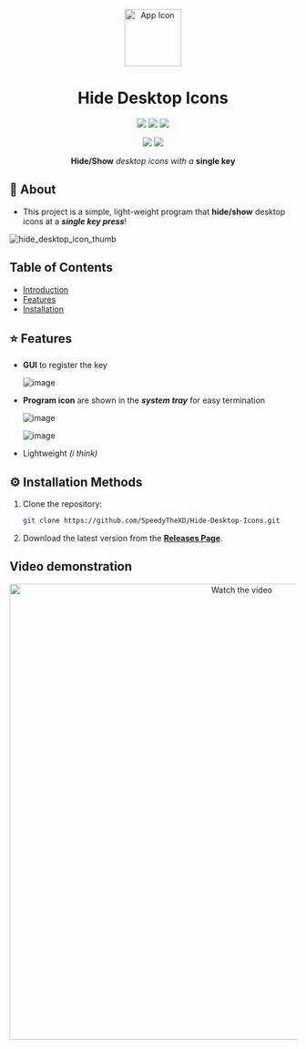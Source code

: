 <p align="center">
  <img src="https://github.com/user-attachments/assets/9b1ace6b-a684-4ea6-875a-368875bbb5a2" alt="App Icon" width="100">
</p>

<h1 align="center">Hide Desktop Icons</h1>

<p align="center">
  <img src="https://img.shields.io/badge/OS-Windows-blue?logo=windows&logoColor=white">
  <img src ="https://img.shields.io/badge/Language-C%2B%2B-blue?logo=c%2B%2B&logoColor=white"> 
  <img src ="https://img.shields.io/badge/Version-1.0.0-blue">
</p>

<p align="center">
  <img src="https://img.shields.io/badge/License-MIT-brightgreen">
  <img src="https://img.shields.io/badge/Status-Updating-yellowgreen">
</p>

<p align="center">
  <b>Hide/Show</b> <i>desktop icons with a</i> <b>single key</b>
</p>

## 🚀 About

- This project is a simple, light-weight program that **hide/show** desktop icons at a ***single key press***!

![hide_desktop_icon_thumb](https://github.com/user-attachments/assets/a0fcdd3d-c1e7-42bc-96a7-afaf60a26910)

## Table of Contents
- [Introduction](#-about)
- [Features](#-features)
- [Installation](#installation-methods)

## ⭐ Features

- **GUI** to register the key
  
  ![image](https://github.com/user-attachments/assets/b6ec9b7c-57bc-44de-b515-f5f7698c2792)

- **Program icon** are shown in the ***system tray*** for easy termination

  ![image](https://github.com/user-attachments/assets/1735ca12-9bae-4bd1-a372-c6d7fc058ebf)

  ![image](https://github.com/user-attachments/assets/a130763b-3a92-4d18-abf3-efda1484d62c)

- Lightweight *(i think)*

<h2 id="installation-methods">⚙️ Installation Methods</h2>

1. Clone the repository:
   ```bash
   git clone https://github.com/SpeedyTheXD/Hide-Desktop-Icons.git
   
2. Download the latest version from the **[Releases Page](https://github.com/SpeedyTheXD/Hide-Desktop-Icons/releases)**.

## Video demonstration

<p align="center">
  <a href="https://www.youtube.com/watch?v=k7LQGCrIFio">
    <img src="https://github.com/user-attachments/assets/a0fcdd3d-c1e7-42bc-96a7-afaf60a26910" alt="Watch the video" width="800">
  </a>
</p>

